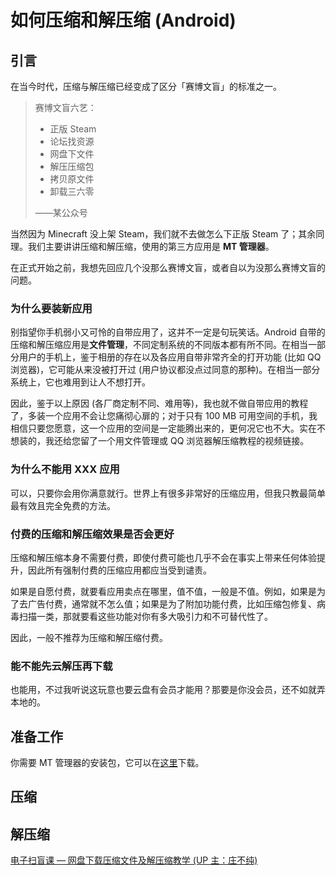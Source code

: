 # 如何压缩和解压缩 (Android)

## 引言

在当今时代，压缩与解压缩已经变成了区分「赛博文盲」的标准之一。

> 赛博文盲六艺：
>
> - 正版 Steam
> - 论坛找资源
> - 网盘下文件
> - 解压压缩包
> - 拷贝原文件
> - 卸载三六零
>
> ——某公众号

当然因为 Minecraft 没上架 Steam，我们就不去做怎么下正版 Steam 了；其余同理。我们主要讲讲压缩和解压缩，使用的第三方应用是 **MT 管理器**。

在正式开始之前，我想先回应几个没那么赛博文盲，或者自以为没那么赛博文盲的问题。

### 为什么要装新应用

别指望你手机弱小又可怜的自带应用了，这并不一定是句玩笑话。Android 自带的压缩和解压缩应用是**文件管理**，不同定制系统的不同版本都有所不同。在相当一部分用户的手机上，鉴于相册的存在以及各应用自带非常齐全的打开功能 (比如 QQ 浏览器)，它可能从来没被打开过 (用户协议都没点过同意的那种)。在相当一部分系统上，它也难用到让人不想打开。

因此，鉴于以上原因 (各厂商定制不同、难用等)，我也就不做自带应用的教程了，多装一个应用不会让您痛彻心扉的；对于只有 100 MB 可用空间的手机，我相信只要您愿意，这一个应用的空间是一定能腾出来的，更何况它也不大。实在不想装的，我还给您留了一个用文件管理或 QQ 浏览器解压缩教程的视频链接。

### 为什么不能用 XXX 应用

可以，只要你会用你满意就行。世界上有很多非常好的压缩应用，但我只教最简单最有效且完全免费的方法。

### 付费的压缩和解压缩效果是否会更好

压缩和解压缩本身不需要付费，即使付费可能也几乎不会在事实上带来任何体验提升，因此所有强制付费的压缩应用都应当受到谴责。

如果是自愿付费，就要看应用卖点在哪里，值不值，一般是不值。例如，如果是为了去广告付费，通常就不怎么值；如果是为了附加功能付费，比如压缩包修复、病毒扫描一类，那就要看这些功能对你有多大吸引力和不可替代性了。

因此，一般不推荐为压缩和解压缩付费。

### 能不能先云解压再下载

也能用，不过我听说这玩意也要云盘有会员才能用？那要是你没会员，还不如就弄本地的。

## 准备工作

你需要 MT 管理器的安装包，它可以在[这里](https://mt2.cn/download/)下载。

## 压缩

## 解压缩

[电子扫盲课 — 网盘下载压缩文件及解压缩教学 (UP 主：庄不纯)](https://www.bilibili.com/video/BV11w4m1y7kA)
